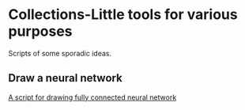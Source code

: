 # Collections-Little tools for various purposes

Scripts of some sporadic ideas.  

## Draw a neural network
[A script for drawing fully connected neural network](drawNN/)
